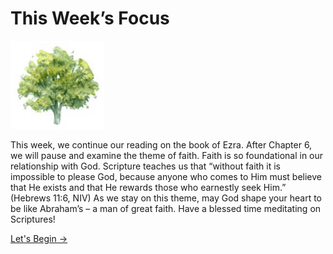 # This Week’s Focus

<img src="/assets/img/tree.png" style="width: 150px">

This week, we continue our reading on the book of Ezra. After Chapter 6, we will pause and examine the theme of faith. Faith is so foundational in our relationship with God. Scripture teaches us that “without faith it is impossible to please God, because anyone who comes to Him must believe that He exists and that He rewards those who earnestly seek Him.” (Hebrews 11:6, NIV) As we stay on this theme, may God shape your heart to be like Abraham’s – a man of great faith. Have a blessed time meditating on Scriptures!

<a href="monday" class="text-center nav-link action-button">
  Let's Begin →
</a>